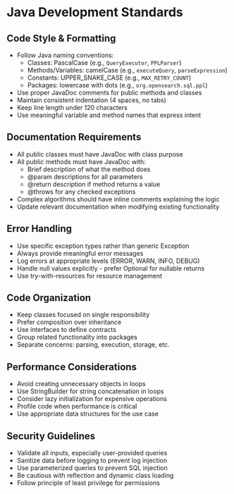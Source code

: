 # Java Development Standards

## Code Style & Formatting
- Follow Java naming conventions:
  - Classes: PascalCase (e.g., `QueryExecutor`, `PPLParser`)
  - Methods/Variables: camelCase (e.g., `executeQuery`, `parseExpression`)
  - Constants: UPPER_SNAKE_CASE (e.g., `MAX_RETRY_COUNT`)
  - Packages: lowercase with dots (e.g., `org.opensearch.sql.ppl`)
- Use proper JavaDoc comments for public methods and classes
- Maintain consistent indentation (4 spaces, no tabs)
- Keep line length under 120 characters
- Use meaningful variable and method names that express intent

## Documentation Requirements
- All public classes must have JavaDoc with class purpose
- All public methods must have JavaDoc with:
  - Brief description of what the method does
  - @param descriptions for all parameters
  - @return description if method returns a value
  - @throws for any checked exceptions
- Complex algorithms should have inline comments explaining the logic
- Update relevant documentation when modifying existing functionality

## Error Handling
- Use specific exception types rather than generic Exception
- Always provide meaningful error messages
- Log errors at appropriate levels (ERROR, WARN, INFO, DEBUG)
- Handle null values explicitly - prefer Optional<T> for nullable returns
- Use try-with-resources for resource management

## Code Organization
- Keep classes focused on single responsibility
- Prefer composition over inheritance
- Use interfaces to define contracts
- Group related functionality into packages
- Separate concerns: parsing, execution, storage, etc.

## Performance Considerations
- Avoid creating unnecessary objects in loops
- Use StringBuilder for string concatenation in loops
- Consider lazy initialization for expensive operations
- Profile code when performance is critical
- Use appropriate data structures for the use case

## Security Guidelines
- Validate all inputs, especially user-provided queries
- Sanitize data before logging to prevent log injection
- Use parameterized queries to prevent SQL injection
- Be cautious with reflection and dynamic class loading
- Follow principle of least privilege for permissions
